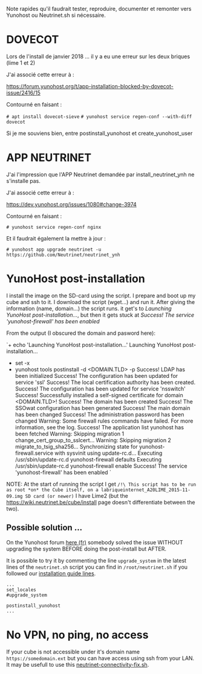 <!-- TITLE: Problems -->
<!-- SUBTITLE: A quick summary of Problems -->

Note rapides qu'il faudrait tester, reproduire, documenter et remonter vers Yunohost ou Neutrinet.sh si nécessaire.
# DOVECOT

Lors de l'install de janvier 2018 ... il y a eu une erreur sur les deux briques (lime 1 et 2)

J'ai associé cette erreur à :

https://forum.yunohost.org/t/app-installation-blocked-by-dovecot-issue/2416/15

Contourné en faisant :

`# apt install dovecot-sieve`
`# yunohost service regen-conf --with-diff dovecot`

Si je me souviens bien, entre  postinstall_yunohost et create_yunohost_user


# APP NEUTRINET

J'ai l'impression que l'APP Neutrinet demandée par install_neutrinet_ynh ne s'installe pas.

J'ai associé cette erreur à : 

https://dev.yunohost.org/issues/1080#change-3974

Contourné en faisant : 

`# yunohost service regen-conf nginx`


Et il faudrait également la mettre à jour :

`# yunohost app upgrade neutrinet -u https://github.com/Neutrinet/neutrinet_ynh
`


# YunoHost post-installation
I install the image on the SD-card using the script. I prepare and boot up my cube and ssh to it. I download the script (wget...) and run it.
After giving the information (name, domain...) the script runs. it get's to *Launching YunoHost post-installation...*, but then it gets stuck at *Success! The service 'yunohost-firewall' has been enabled* 

From the output (I obscured the domain and pasword here):

`+ echo 'Launching YunoHost post-installation...'
Launching YunoHost post-installation...
+ set -x
+ yunohost tools postinstall -d <DOMAIN.TLD> -p <PASSWORD>
Success! LDAP has been initialized
Success! The configuration has been updated for service 'ssl'
Success! The local certification authority has been created.
Success! The configuration has been updated for service 'nsswitch'
Success! Successfully installed a self-signed certificate for domain <DOMAIN.TLD>!
Success! The domain has been created
Success! The SSOwat configuration has been generated
Success! The main domain has been changed
Success! The administration password has been changed
Warning: Some firewall rules commands have failed. For more information, see the log.
Success! The application list yunohost has been fetched
Warning: Skipping migration 1 change_cert_group_to_sslcert...
Warning: Skipping migration 2 migrate_to_tsig_sha256...
Synchronizing state for yunohost-firewall.service with sysvinit using update-rc.d...
Executing /usr/sbin/update-rc.d yunohost-firewall defaults
Executing /usr/sbin/update-rc.d yunohost-firewall enable
Success! The service 'yunohost-firewall' has been enabled
`

NOTE: At the start of running the script I get
`/!\ This script has to be run as root *on* the Cube itself, on a labriqueinternet_A20LIME_2015-11-09.img SD card (or newer)`
I have Lime2 (but the https://wiki.neutrinet.be/cube/install page doesn't differentiate between the two).

## Possible solution ...

On the Yunohost forum [here (fr)](https://forum.yunohost.org/t/post-installation-avant-mise-a-jour/4254) somebody solved the issue WITHOUT upgrading the system BEFORE doing the post-install but AFTER.

It is possible to try it by commenting the line `upgrade_system` in the latest lines of the `neutrinet.sh` script you can find in `/root/neutrinet.sh` if you followed our [installation guide lines](install).

```
...
set_locales
#upgrade_system

postinstall_yunohost
...
```

# No VPN, no ping, no access

If your cube is not accessible under it's domain name `https://somedomain.ext` but you can have access using ssh from your LAN.
It may be usefull to use this [neutrinet-connectivity-fix.sh](https://gist.github.com/tbalthazar/8d14dba0fdc76bf31f981c94781ec7a3).